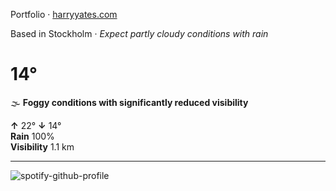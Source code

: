 Portfolio · [harryyates.com](https://harryyates.com)

<!-- WEATHER_START -->
Based in Stockholm · *Expect partly cloudy conditions with rain*

# 14°
🌫️ **Foggy conditions with significantly reduced visibility**

**↑** 22° **↓** 14°  
**Rain** 100%  
**Visibility** 1.1 km

---
<!-- WEATHER_END -->

<p align="left">
  <a>
    <img src="https://spotify-github-profile.kittinanx.com/api/view?uid=bigbello&cover_image=true&theme=natemoo-re&show_offline=true&background_color=121212&interchange=false&bar_color=53b14f&bar_color_cover=false" alt="spotify-github-profile">
  </a>
</p>